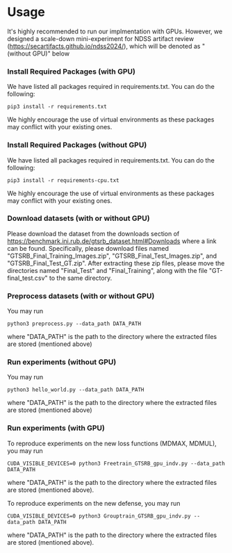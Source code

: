 # Usage

It's highly recommended to run our implmentation with GPUs. However, we designed a scale-down mini-experiment for NDSS artifact review (https://secartifacts.github.io/ndss2024/), which will be denoted as "(without GPU)" below

### Install Required Packages (with GPU)
We have listed all packages required in requirements.txt. You can do the following:
```
pip3 install -r requirements.txt
```
We highly encourage the use of virtual environments as these packages may conflict with your existing ones.

### Install Required Packages (without GPU)
We have listed all packages required in requirements.txt. You can do the following:
```
pip3 install -r requirements-cpu.txt
```
We highly encourage the use of virtual environments as these packages may conflict with your existing ones.


### Download datasets (with or without GPU)
Please download the dataset from the downloads section of https://benchmark.ini.rub.de/gtsrb_dataset.html#Downloads where a link can be found. Specifically, please download files named "GTSRB_Final_Training_Images.zip", "GTSRB_Final_Test_Images.zip", and "GTSRB_Final_Test_GT.zip". After extracting these zip files, please move the directories named "Final_Test" and "Final_Training", along with the file "GT-final_test.csv" to the same directory.

### Preprocess datasets (with or without GPU)
You may run 
```
python3 preprocess.py --data_path DATA_PATH
```
 where "DATA_PATH" is the path to the directory where the extracted files are stored (mentioned above)

### Run experiments (without GPU)
You may run 
```
python3 hello_world.py --data_path DATA_PATH
```
 where "DATA_PATH" is the path to the directory where the extracted files are stored (mentioned above)

### Run experiments (with GPU)
To reproduce experiments on the new loss functions (MDMAX, MDMUL), you may run
```
CUDA_VISIBLE_DEVICES=0 python3 Freetrain_GTSRB_gpu_indv.py --data_path DATA_PATH
```
 where "DATA_PATH" is the path to the directory where the extracted files are stored (mentioned above).

 To reproduce experiments on the new defense, you may run
```
CUDA_VISIBLE_DEVICES=0 python3 Grouptrain_GTSRB_gpu_indv.py --data_path DATA_PATH
```
 where "DATA_PATH" is the path to the directory where the extracted files are stored (mentioned above).
